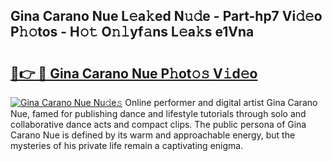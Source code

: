 ## Gina Carano Nue L𝚎a𝚔ed N𝚞𝚍e - Part-hp7 Vi𝚍𝚎o P𝚑𝚘tos - H𝚘𝚝 O𝚗𝚕yf𝚊ns L𝚎a𝚔s e1Vna

# <h2><a href="http://kf3lpkh.oniu.top/?m=Gina+Carano+Nue">🔗👉 🔴 Gina Carano Nue P𝚑ot𝚘𝚜 V𝚒d𝚎o</a></h2>

[![Gina Carano Nue Nu𝚍e𝚜](https://i.imgur.com/0qMVB7G.gif)](http://kf3lpkh.oniu.top/?m=Gina+Carano+Nue)
Online performer and digital artist Gina Carano Nue, famed for publishing dance and lifestyle tutorials through solo and collaborative dance acts and compact clips. The public persona of Gina Carano Nue is defined by its warm and approachable energy, but the mysteries of his private life remain a captivating enigma.  
